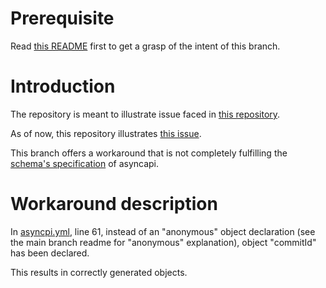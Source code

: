 # Prerequisite

Read [this README](https://github.com/bibiboss/asyncapi-generator-test/blob/main/asyncapi%20test/README.md) first
to get a grasp of the intent of this branch.

# Introduction

The repository is meant to illustrate issue faced in [this repository](https://github.com/sngular/scs-multiapi-plugin).

As of now, this repository illustrates [this issue](https://github.com/sngular/scs-multiapi-plugin/issues/312).

This branch offers a workaround that is not completely fulfilling the [schema's specification](https://github.com/asyncapi/spec-json-schemas/blob/master/definitions/2.5.0/schema.json) of asyncapi.

# Workaround description

In [asyncpi.yml](./asyncapi.yml), line 61, instead of an "anonymous"
object declaration (see the main branch readme for "anonymous" explanation),
object "commitId" has been declared.

This results in correctly generated objects.